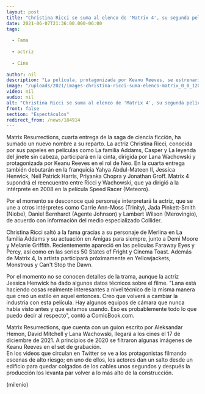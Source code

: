 ```yaml
---
layout: post
title: "Christina Ricci se suma al elenco de 'Matrix 4', su segunda película con Lana Wachowski"
date: 2021-06-07T21:36:00.000-06:00
tags:
  
  - Fama
  
  - actriz
  
  - Cine
  
author: nil
description: "La película, protagonizada por Keanu Reeves, se estrenaría en cines a finales del 2021 si la pandemia lo permite. "
image: "/uploads/2021/images-christina-ricci-suma-elenco-matrix_0_0_1200_747.jpg"
video: nil
audio: nil
alt: "Christina Ricci se suma al elenco de 'Matrix 4', su segunda película con Lana Wachowski"
front: false
section: "Espectáculos"
redirect_from: /news/184914
---
```


Matrix Resurrections, cuarta entrega de la saga de ciencia ficción, ha sumado un nuevo nombre a su reparto. La actriz Christina Ricci, conocida por sus papeles en películas como La familia Addams, Casper y La leyenda del jinete sin cabeza, participará en la cinta, dirigida por Lana Wachowski y protagonizada por Keanu Reeves en el rol de Neo. En la cuarta entrega también debutarán en la franquicia Yahya Abdul-Mateen II, Jessica Henwick, Neil Patrick Harris, Priyanka Chopra y Jonathan Groff. Matrix 4 supondrá el reencuentro entre Ricci y Wachowski, que ya dirigió a la intérprete en 2008 en la película Speed Racer (Meteoro). 

​Por el momento se desconoce qué personaje interpretará la actriz, que se une a otros intérpretes como Carrie Ann-Moss (Trinity), Jada Pinkett-Smith (Niobe), Daniel Bernhardt (Agente Johnson) y Lambert Wilson (Merovingio), de acuerdo con información del medio especializado Collider. 

Christina Ricci saltó a la fama gracias a su personaje de Merlina en La familia Addams y su actuación en Amigas para siempre, junto a Demi Moore y Melanie Griffith. Recientemente apareció en las películas Faraway Eyes y Percy, así como en las series 50 States of Fright y Cinema Toast. Además de Matrix 4, la artista participará próximamente en Yellowjackets, Monstrous y Can't Stop the Dawn. 

Por el momento no se conocen detalles de la trama, aunque la actriz Jessica Henwick ha dado algunos datos técnicos sobre el filme.  "Lana está haciendo cosas realmente interesantes a nivel técnico de la misma manera que creó un estilo en aquel entonces. Creo que volverá a cambiar la industria con esta película. Hay algunos equipos de cámara que nunca había visto antes y que estamos usando. Eso es probablemente todo lo que puedo decir al respecto", contó a ComicBook.com. 

Matrix Resurrections, que cuenta con un guion escrito por Aleksandar Hemon, David Mitchell y Lana Wachowski, llegará a los cines el 17 de diciembre de 2021. A principios de 2020 se filtraron algunas imágenes de Keanu Reeves en el set de grabación.  
En los videos que circulan en Twitter se ve a los protagonistas filmando escenas de alto riesgo; en uno de ellos, los actores dan un salto desde un edificio para quedar colgados de los cables unos segundos y después la producción los levanta par volver a lo más alto de la construcción.  

(milenio)